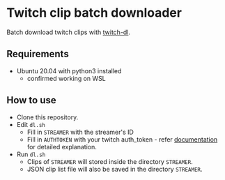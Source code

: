 # Twitch clip batch downloader

Batch download twitch clips with [twitch-dl](https://github.com/ihabunek/twitch-dl).


## Requirements

* Ubuntu 20.04 with python3 installed
	* confirmed working on WSL


## How to use
* Clone this repository.
* Edit `dl.sh`
	* Fill in `STREAMER` with the streamer's ID
	* Fill in `AUTHTOKEN` with your twitch auth_token - refer [documentation](https://twitch-dl.bezdomni.net/commands/download.html#downloading-subscriber-only-vods) for detailed explanation.
* Run `dl.sh`
	* Clips of `STREAMER` will stored inside the directory `STREAMER`.
	* JSON clip list file will also be saved in the directory `STREAMER`.
